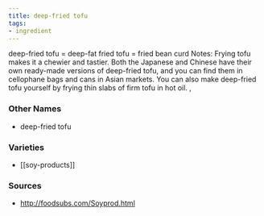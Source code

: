 ```yaml
---
title: deep-fried tofu
tags:
- ingredient
---
```

deep-fried tofu = deep-fat fried tofu = fried bean curd Notes: Frying tofu makes it a chewier and tastier. Both the Japanese and Chinese have their own ready-made versions of deep-fried tofu, and you can find them in cellophane bags and cans in Asian markets. You can also make deep-fried tofu yourself by frying thin slabs of firm tofu in hot oil. ,

### Other Names

* deep-fried tofu

### Varieties

* [[soy-products]]

### Sources
* http://foodsubs.com/Soyprod.html
